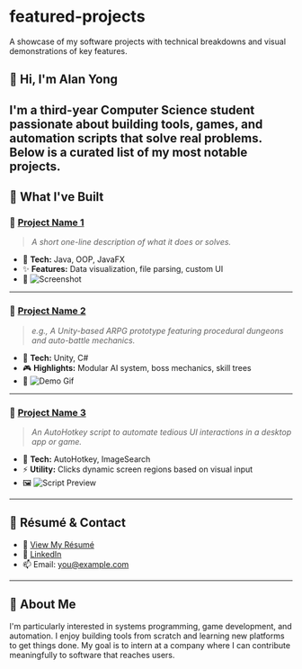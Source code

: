 # featured-projects
A showcase of my software projects with technical breakdowns and visual demonstrations of key features.

## 👋 Hi, I'm Alan Yong

I'm a third-year Computer Science student passionate about building tools, games, and automation scripts that solve real problems. Below is a curated list of my most notable projects.
---

## 📌 What I've Built

### 🔹 [Project Name 1](https://github.com/yourusername/project-repo)
> *A short one-line description of what it does or solves.*

- 🔧 **Tech:** Java, OOP, JavaFX
- ✨ **Features:** Data visualization, file parsing, custom UI
- 📸 ![Screenshot](assets/project1-screenshot.png)
---

### 🔹 [Project Name 2](https://github.com/yourusername/another-repo)
> *e.g., A Unity-based ARPG prototype featuring procedural dungeons and auto-battle mechanics.*

- 🔧 **Tech:** Unity, C#
- 🎮 **Highlights:** Modular AI system, boss mechanics, skill trees
- 🎥 ![Demo Gif](assets/unityproject-demo.gif)
---

### 🔹 [Project Name 3](https://github.com/yourusername/ahk-script-repo)
> *An AutoHotkey script to automate tedious UI interactions in a desktop app or game.*

- 🔧 **Tech:** AutoHotkey, ImageSearch
- ⚡ **Utility:** Clicks dynamic screen regions based on visual input
- 🖼️ ![Script Preview](assets/ahk-preview.png)
---

## 💼 Résumé & Contact

- 📄 [View My Résumé](link-to-resume.pdf)
- 🔗 [LinkedIn](https://linkedin.com/in/yourprofile)
- 📫 Email: you@example.com

---

## 🧠 About Me

I'm particularly interested in systems programming, game development, and automation. I enjoy building tools from scratch and learning new platforms to get things done. My goal is to intern at a company where I can contribute meaningfully to software that reaches users.
